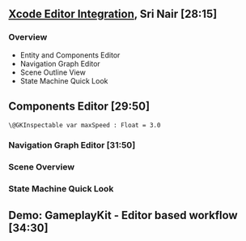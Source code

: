 
## [Xcode Editor Integration](6-xcode-editor-integration.md), Sri Nair [28:15]


### Overview
* Entity and Components Editor
* Navigation Graph Editor
* Scene Outline View
* State Machine Quick Look

## Components Editor [29:50]

`\@GKInspectable var maxSpeed : Float = 3.0`


### Navigation Graph Editor [31:50]

### Scene Overview

### State Machine Quick Look

## Demo: GameplayKit - Editor based workflow [34:30]
